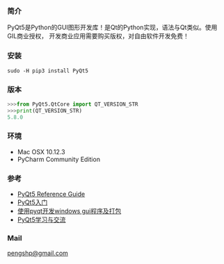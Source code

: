 ### 简介
PyQt5是Python的GUI图形开发库！是Qt的Python实现，语法与Qt类似。使用GIL商业授权，
开发商业应用需要购买版权，对自由软件开发免费！

### 安装

    sudo -H pip3 install PyQt5

### 版本

```py 
>>>from PyQt5.QtCore import QT_VERSION_STR
>>>print(QT_VERSION_STR)
5.8.0
```

### 环境
* Mac OSX 10.12.3
* PyCharm Community Edition

### 参考
* [PyQt5 Reference Guide](http://pyqt.sourceforge.net/Docs/PyQt5/)
* [PyQt5入门](http://download.csdn.net/detail/l1505624/9627827)
* [使用pyqt开发windows gui程序及打包](http://www.maiziedu.com/course/577/)
* [PyQt5学习与交流](http://bbs.fishc.com/forum.php?mod=viewthread&tid=59816&extra=page%3D1&page=1)

### Mail
pengshp@gmail.com